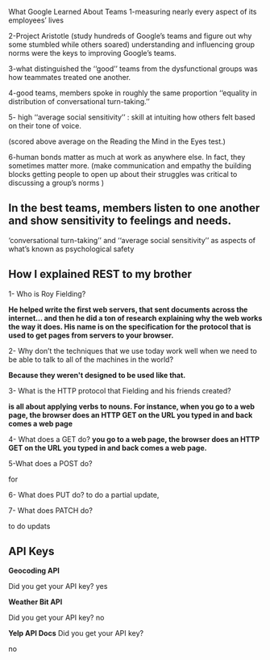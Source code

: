 What Google Learned About Teams
1-measuring nearly every aspect of its employees’ lives

2-Project Aristotle (study hundreds of Google’s teams and figure out why some stumbled while others soared) understanding and influencing group norms were the keys to improving Google’s teams.

3-what distinguished the ‘‘good’’ teams from the dysfunctional groups was how teammates treated one another.

4-good teams, members spoke in roughly the same proportion ‘‘equality in distribution of conversational turn-taking.’’

5- high ‘‘average social sensitivity’’ : skill at intuiting how others felt based on their tone of voice.

(scored above average on the Reading the Mind in the Eyes test.)

6-human bonds matter as much at work as anywhere else. In fact, they sometimes matter more. (make communication and empathy the building blocks getting people to open up about their struggles was critical to discussing a group’s norms )

## In the best teams, members listen to one another and show sensitivity to feelings and needs.

‘conversational turn-taking’’ and ‘‘average social sensitivity’’ as aspects of what’s known as psychological safety

## How I explained REST to my brother


1-  Who is Roy Fielding?

**He helped write the first web servers, that sent documents across the internet… and then he did a ton of research explaining why the web works the way it does. His name is on the specification for the protocol that is used to get pages from servers to your browser.**


2- Why don’t the techniques that we use today work well when we need to be able to talk to all of the machines in the world?

**Because they weren't designed to be used like that.**

3- What is the HTTP protocol that Fielding and his friends created?

**is all about applying verbs to nouns. For instance, when you go to a web page, the browser does an HTTP GET on the URL you typed in and back comes a web page**

4- What does a GET do?
**you go to a web page, the browser does an HTTP GET on the URL you typed in and back comes a web page.**

5-What does a POST do?

for 

6- What does PUT do?
 to do a partial update,

 7- What does PATCH do?

 to do updats


 ## API Keys

**Geocoding API**

 Did you get your API key?
 yes 

**Weather Bit API**

 Did you get your API key?
 no

**Yelp API Docs**
 Did you get your API key?

 no

